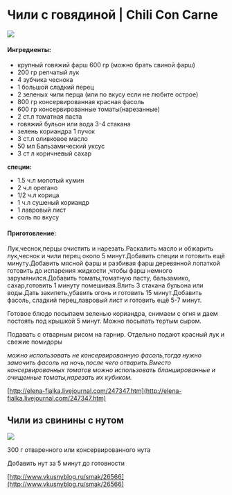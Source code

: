 # Чили с говядиной \| Chili Con Carne

![](https://s-media-cache-ak0.pinimg.com/564x/bf/43/a7/bf43a7f3d24e0e2503c00d217209b693.jpg)

#### Ингредиенты:

* крупный говяжий фарш 600 гр \(можно брать свиной фарш\)
* 200 гр репчатый лук
* 4 зубчика чеснока
* 1 большой сладкий перец
* 2 зеленых чили перца \(или по вкусу если не любите острое\)
* 800 гр консервированная красная фасоль
* 600 гр консервированные томаты\(нарезанные\)
* 2 ст.л томатная паста
* говяжий бульон или вода 3-4 стакана
* зелень кориандра 1 пучок
* 3 ст.л оливковое масло
* 50 мл Бальзамический уксус
* 3 ст л коричневый сахар

**cпеции:** 

* 1.5 ч.л молотый кумин
* 2 ч.л орегано
* 1/2 ч.л корица
* 1 ч.л сушеный кориандр
* 1 лавровый лист
* соль по вкусу

#### Приготовление:

Лук,чеснок,перцы очистить и нарезать.Раскалить масло и обжарить лук,чеснок и чили перец около 5 минут.Добавить специи и готовить ещё минуту.Добавить мясной фарш и разбивая фарш деревянной лопаткой готовить до испарения жидкости ,чтобы фарш немного зарумянился.Добавить томаты,томатную пасту, бальзамико, сахар,готовить 1 минуту помешивая.Влить 3 стакана бульона или воды.Дать закипеть,убавить огонь и готовить 15 минут.Добавить фасоль, сладкий перец,лавровый лист и готовить ещё 5-7 минут.

Готовое блюдо посыпаем зеленью кориандра, снимаем с огня и даем постоять под крышкой 5 минут. Можно посыпать тертым сыром.

Подавать с отварным рисом на гарнир. Отдельно подают красный лук и свежие помидоры

_можно использовать не консервированную фасоль,тогда нужно замочить фасоль на ночь,после чего отварить.Вместо консервированных томатов можно использовать бланшированные и очищенные томаты,нарезать их кубиком._

[http://elena-fialka.livejournal.com/247347.htm](http://elena-fialka.livejournal.com/247347.htm)

## Чили из свинины с нутом

![](https://s-media-cache-ak0.pinimg.com/564x/33/50/d7/3350d7537cf3304007e2b5d254e1803f.jpg)

300 г отваренного или консервированного нута

Добавить нут за 5 минут до готовности

[http://www.vkusnyblog.ru/smak/26566](http://www.vkusnyblog.ru/smak/26566)

